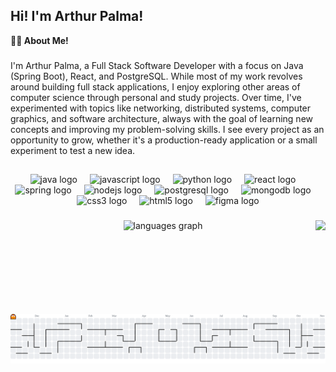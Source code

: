 ## Hi! I'm Arthur Palma!

**👨‍💻 About Me!**

###

<p align="left">I'm Arthur Palma, a Full Stack Software Developer with a focus on Java (Spring Boot), React, and PostgreSQL. While most of my work revolves around building full stack applications, I enjoy exploring other areas of computer science through personal and study projects. Over time, I've experimented with topics like networking, distributed systems, computer graphics, and software architecture, always with the goal of learning new concepts and improving my problem-solving skills. I see every project as an opportunity to grow, whether it's a production-ready application or a small experiment to test a new idea.
</p>

###

##

<div align="center">
  <img src="https://cdn.jsdelivr.net/gh/devicons/devicon/icons/java/java-original.svg" height="30" alt="java logo"  />
  <img width="12" />
  <img src="https://cdn.jsdelivr.net/gh/devicons/devicon/icons/javascript/javascript-original.svg" height="30" alt="javascript logo"  />
  <img width="12" />
  <img src="https://cdn.jsdelivr.net/gh/devicons/devicon/icons/python/python-original.svg" height="30" alt="python logo"  />
  <img width="12" />
  <img src="https://cdn.jsdelivr.net/gh/devicons/devicon/icons/react/react-original.svg" height="30" alt="react logo"  />
  <img width="12" />
  <img src="https://cdn.jsdelivr.net/gh/devicons/devicon/icons/spring/spring-original.svg" height="30" alt="spring logo"  />
  <img width="12" />
  <img src="https://cdn.jsdelivr.net/gh/devicons/devicon/icons/nodejs/nodejs-original.svg" height="30" alt="nodejs logo"  />
  <img width="12" />
  <img src="https://cdn.jsdelivr.net/gh/devicons/devicon/icons/postgresql/postgresql-original.svg" height="30" alt="postgresql logo"  />
  <img width="12" />
  <img src="https://cdn.jsdelivr.net/gh/devicons/devicon/icons/mongodb/mongodb-original.svg" height="30" alt="mongodb logo"  />
  <img width="12" />
  <img src="https://cdn.jsdelivr.net/gh/devicons/devicon/icons/css3/css3-original.svg" height="30" alt="css3 logo"  />
  <img width="12" />
  <img src="https://cdn.jsdelivr.net/gh/devicons/devicon/icons/html5/html5-original.svg" height="30" alt="html5 logo"  />
  <img width="12" />
  <img src="https://cdn.jsdelivr.net/gh/devicons/devicon/icons/figma/figma-original.svg" height="30" alt="figma logo"  />
</div>

###

<img align="right" height="150" src="https://gifdb.com/images/high/cute-chainsaw-man-pochita-spinning-yqr2qfh1b5mo7n0n.webp"  />

###

<div align="center">
  <img src="https://github-readme-stats.vercel.app/api/top-langs?username=arthur-palma&locale=pt-br&hide_title=true&layout=compact&card_width=320&langs_count=7&theme=darcula&hide_border=true" height="150" alt="languages graph"  />
</div>

###

<picture>
  <source media="(prefers-color-scheme: dark)" srcset="https://raw.githubusercontent.com/arthur-palma/arthur-palma/output/pacman-contribution-graph-dark.svg">
  <source media="(prefers-color-scheme: light)" srcset="https://raw.githubusercontent.com/arthur-palma/arthur-palma/output/pacman-contribution-graph.svg">
  <img alt="pacman contribution graph" src="https://raw.githubusercontent.com/arthur-palma/arthur-palma/output/pacman-contribution-graph.svg">
</picture>

###

##

